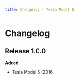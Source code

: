 ```yaml
---
title: Changelog - Tesla Model S
---
```


# Changelog

## Release 1.0.0

**Added**

- Tesla Model S (2016)
